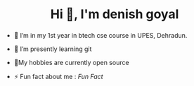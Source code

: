 <h1 align="center">Hi 👋, I'm denish goyal</h1>
<h3 align="center"></h3>

- 🔭 I’m in my 1st year in btech cse course in UPES, Dehradun.
- 🌱 I’m presently learning  git
- 💬My hobbies are currently open source

- ⚡ Fun fact about me :   *Fun Fact*
